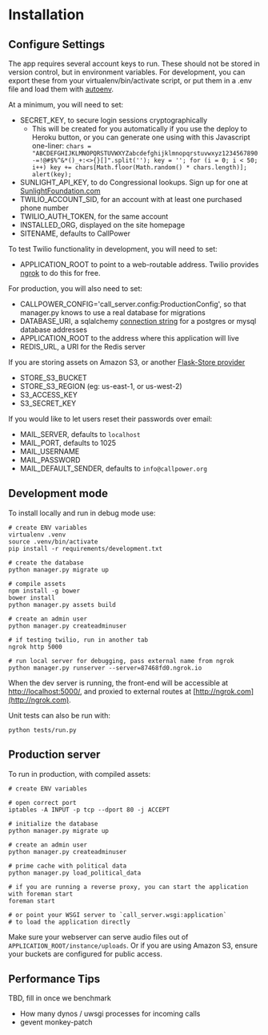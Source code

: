 Installation
==============

Configure Settings
------------

The app requires several account keys to run. These should not be stored in version control, but in environment variables. For development, you can export these from your virtualenv/bin/activate script, or put them in a .env file and load them with [autoenv](https://github.com/kennethreitz/autoenv).

At a minimum, you will need to set:

* SECRET_KEY, to secure login sessions cryptographically
    * This will be created for you automatically if you use the deploy to Heroku button, or you can generate one using with this Javascript one-liner: `chars = "ABCDEFGHIJKLMNOPQRSTUVWXYZabcdefghijklmnopqrstuvwxyz1234567890-=!@#$%^&*()_+:<>{}[]".split(''); key = ''; for (i = 0; i < 50; i++) key += chars[Math.floor(Math.random() * chars.length)]; alert(key);`
* SUNLIGHT_API_KEY, to do Congressional lookups. Sign up for one at [SunlightFoundation.com](https://sunlightfoundation.com/api/accounts/register/)
* TWILIO_ACCOUNT_SID, for an account with at least one purchased phone number
* TWILIO_AUTH_TOKEN, for the same account
* INSTALLED_ORG, displayed on the site homepage
* SITENAME, defaults to CallPower

To test Twilio functionality in development, you will need to set:

* APPLICATION_ROOT to point to a web-routable address. Twilio provides [ngrok](https://ngrok.com) to do this for free.

For production, you will also need to set:

* CALLPOWER_CONFIG='call_server.config:ProductionConfig', so that manager.py knows to use a real database for migrations
* DATABASE_URI, a sqlalchemy [connection string](https://pythonhosted.org/Flask-SQLAlchemy/config.html#connection-uri-format) for a postgres or mysql database addresses
* APPLICATION_ROOT to the address where this application will live
* REDIS_URL, a URI for the Redis server

If you are storing assets on Amazon S3, or another [Flask-Store provider](http://flask-store.soon.build)

* STORE_S3_BUCKET
* STORE_S3_REGION (eg: us-east-1, or us-west-2)
* S3_ACCESS_KEY
* S3_SECRET_KEY

If you would like to let users reset their passwords over email:

* MAIL_SERVER, defaults to `localhost`
* MAIL_PORT, defaults to 1025
* MAIL_USERNAME
* MAIL_PASSWORD
* MAIL_DEFAULT_SENDER, defaults to `info@callpower.org`


Development mode
-------------------
To install locally and run in debug mode use:

    # create ENV variables
    virtualenv .venv
    source .venv/bin/activate
    pip install -r requirements/development.txt

    # create the database
    python manager.py migrate up

    # compile assets
    npm install -g bower
    bower install
    python manager.py assets build
    
    # create an admin user
    python manager.py createadminuser

    # if testing twilio, run in another tab
    ngrok http 5000
 
    # run local server for debugging, pass external name from ngrok
    python manager.py runserver --server=87468fd0.ngrok.io

When the dev server is running, the front-end will be accessible at [http://localhost:5000/](http://localhost:5000/), and proxied to external routes at [http://ngrok.com](http://ngrok.com).

Unit tests can also be run with:

    python tests/run.py

Production server
------------------
To run in production, with compiled assets:

    # create ENV variables
    
    # open correct port
    iptables -A INPUT -p tcp --dport 80 -j ACCEPT
    
    # initialize the database
    python manager.py migrate up
    
    # create an admin user
    python manager.py createadminuser

    # prime cache with political data
    python manager.py load_political_data

    # if you are running a reverse proxy, you can start the application with foreman start
    foreman start

    # or point your WSGI server to `call_server.wsgi:application`
    # to load the application directly
    
Make sure your webserver can serve audio files out of `APPLICATION_ROOT/instance/uploads`. Or if you are using Amazon S3, ensure your buckets are configured for public access.

Performance Tips
--------------------------------
TBD, fill in once we benchmark

- How many dynos / uwsgi processes for incoming calls 
- gevent monkey-patch
